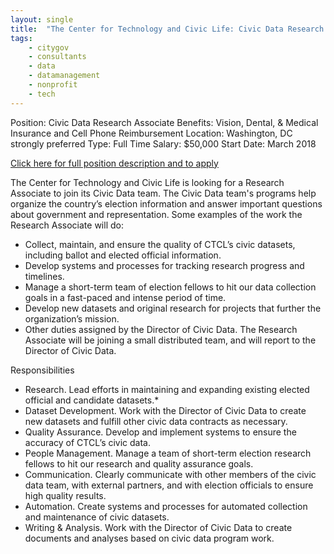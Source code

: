 ```yaml
---
layout: single
title:  "The Center for Technology and Civic Life: Civic Data Research Associate"
tags: 
    - citygov
    - consultants
    - data
    - datamanagement
    - nonprofit
    - tech
---
```


Position: Civic Data Research Associate
Benefits: Vision, Dental, & Medical Insurance and Cell Phone Reimbursement
Location: Washington, DC strongly preferred
Type: Full Time
Salary: $50,000
Start Date: March 2018

[Click here for full position description and to apply](https://www.techandciviclife.org/news/2018/1/17/job-civic-data-research-associate)

The Center for Technology and Civic Life is looking for a Research Associate to join its Civic Data team. The Civic Data team's programs help organize the country’s election information and answer important questions about government and representation. Some examples of the work the Research Associate will do: 
* Collect, maintain, and ensure the quality of CTCL’s civic datasets, including ballot and elected official information.
* Develop systems and processes for tracking research progress and timelines.
* Manage a short-term team of election fellows to hit our data collection goals in a fast-paced and intense period of time.
* Develop new datasets and original research for projects that further the organization’s mission.
* Other duties assigned by the Director of Civic Data.
The Research Associate will be joining a small distributed team, and will report to the Director of Civic Data.

Responsibilities

* Research. Lead efforts in maintaining and expanding existing elected official and candidate datasets.* 
* Dataset Development. Work with the Director of Civic Data to create new datasets and fulfill other civic data contracts as necessary.
* Quality Assurance. Develop and implement systems to ensure the accuracy of CTCL’s civic data.
* People Management. Manage a team of short-term election research fellows to hit our research and quality assurance goals.
* Communication. Clearly communicate with other members of the civic data team, with external partners, and with election officials to ensure high quality results.
* Automation. Create systems and processes for automated collection and maintenance of civic datasets.
* Writing & Analysis. Work with the Director of Civic Data to create documents and analyses based on civic data program work.
